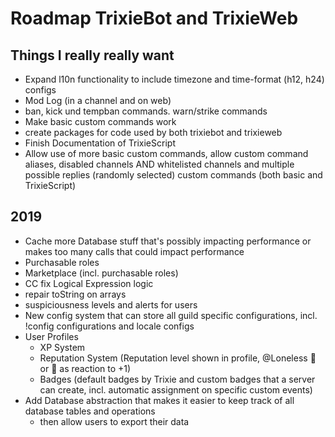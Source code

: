 # Roadmap TrixieBot and TrixieWeb

## Things I really really want

* Expand l10n functionality to include timezone and time-format (h12, h24) configs
* Mod Log (in a channel and on web)
* ban, kick und tempban commands. warn/strike commands
* Make basic custom commands work
* create packages for code used by both trixiebot and trixieweb
* Finish Documentation of TrixieScript
* Allow use of more basic custom commands, allow custom command aliases, disabled channels AND whitelisted channels and multiple possible replies (randomly selected) custom commands (both basic and TrixieScript)

## 2019

* Cache more Database stuff that's possibly impacting performance or makes too many calls that could impact performance 
* Purchasable roles
* Marketplace (incl. purchasable roles)
* CC fix Logical Expression logic
* repair toString on arrays
* suspiciousness levels and alerts for users
* New config system that can store all guild specific configurations, incl. !config configurations and locale configs
* User Profiles
    * XP System
    * Reputation System (Reputation level shown in profile, @Loneless 🍩 or 🍩 as reaction to +1)
    * Badges (default badges by Trixie and custom badges that a server can create, incl. automatic assignment on specific custom events)
* Add Database abstraction that makes it easier to keep track of all database tables and operations
    * then allow users to export their data 
